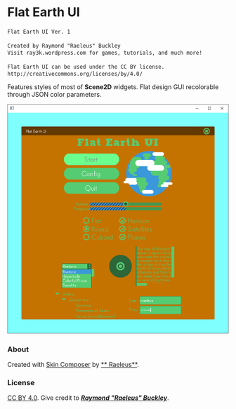 # Flat Earth UI

```
Flat Earth UI Ver. 1

Created by Raymond "Raeleus" Buckley
Visit ray3k.wordpress.com for games, tutorials, and much more!

Flat Earth UI can be used under the CC BY license.
http://creativecommons.org/licenses/by/4.0/
```

Features styles of most of **Scene2D** widgets. Flat design GUI recolorable through JSON color parameters.

![Flat Earth](preview.png)

### About

Created with [Skin Composer](https://github.com/raeleus/skin-composer) by [**
Raeleus**](https://ray3k.wordpress.com/flat-earth-ui-skin-for-libgdx/).

### License

[CC BY 4.0](http://creativecommons.org/licenses/by/4.0/). Give credit to [***Raymond "Raeleus"
Buckley***](https://ray3k.wordpress.com/software/skin-composer-for-libgdx/).
